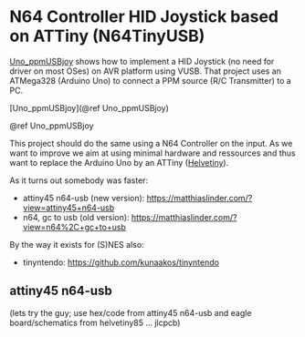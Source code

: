# N64 Controller HID Joystick based on ATTiny (N64TinyUSB)

[Uno_ppmUSBjoy](../../Uno_ppmUSBjoy/) shows how to implement a HID Joystick (no need for driver on most OSes) on AVR platform using VUSB.
That project uses an ATMega328 (Arduino Uno) to connect a PPM source (R/C Transmitter) to a PC.

[Uno_ppmUSBjoy](@ref Uno_ppmUSBjoy)

@ref Uno_ppmUSBjoy

This project should do the same using a N64 Controller on the input. As we want to improve we aim at using minimal hardware
and ressources and thus want to replace the Arduino Uno by an ATTiny ([Helvetiny](https://github.com/boxtec/helvetiny85)).

As it turns out somebody was faster:
* attiny45 n64-usb (new version): https://matthiaslinder.com/?view=attiny45+n64-usb
* n64, gc to usb (old version): https://matthiaslinder.com/?view=n64%2C+gc+to+usb

By the way it exists for (S)NES also:
* tinyntendo: https://github.com/kunaakos/tinyntendo

## attiny45 n64-usb

(lets try the guy; use hex/code from attiny45 n64-usb and eagle board/schematics from helvetiny85 ... jlcpcb)
